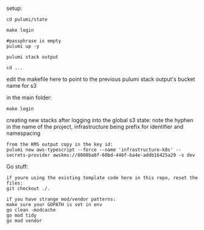 setup:

```
cd pulumi/state

make login

#passphrase is empty
pulumi up -y

pulumi stack output

cd ...
```

edit the makefile here to point to the previous pulumi stack output's bucket name for s3

in the main folder:

```
make login
```

creating new stacks after logging into the global s3 state:
note the hyphen in the name of the project, infrastructure being prefix for identifier and namespacing

```
from the KMS output copy in the key id:
pulumi new aws-typescript --force --name 'infrastructure-k8s' --secrets-provider awskms://8008ba8f-60bd-446f-ba4e-addb16425a29 -s dev
```

Go stuff:

```
if youre using the existing template code here in this repo, reset the files:
git checkout ./.

if you have strange mod/vendor patterns:
make sure your GOPATH is set in env
go clean -modcache
go mod tidy
go mod vendor
```
